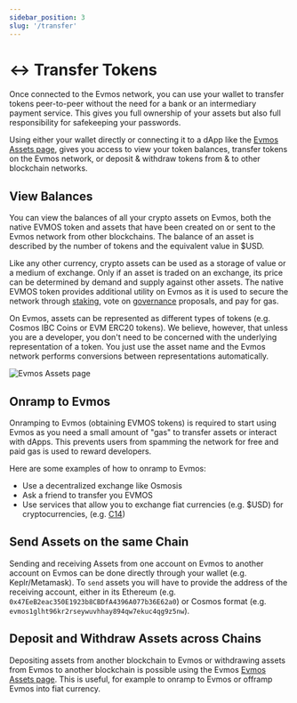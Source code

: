 ```yaml
---
sidebar_position: 3
slug: '/transfer'
---
```


# ↔️ Transfer Tokens

Once connected to the Evmos network, you can use your wallet to transfer tokens peer-to-peer without the need for a bank or an intermediary payment service. This gives you full ownership of your assets but also full responsibility for safekeeping your passwords.

Using either your wallet directly or connecting it to a dApp like the [Evmos Assets page](https://app.evmos.org/assets), gives you access to view your token balances, transfer tokens on the Evmos network, or deposit & withdraw tokens from & to other blockchain networks.

## View Balances

You can view the balances of all your crypto assets on Evmos, both the native EVMOS token and assets that have been created on or sent to the Evmos network from other blockchains. The balance of an asset is described by the number of tokens and the equivalent value in $USD.

Like any other currency, crypto assets can be used as a storage of value or a medium of exchange. Only if an asset is traded on an exchange, its price can be determined by demand and supply against other assets. The native EVMOS token provides additional utility on Evmos as it is used to secure the network through [staking](https://app.evmos.org/staking), vote on [governance](https://app.evmos.org/governance) proposals, and pay for gas.

On Evmos, assets can be represented as different types of tokens (e.g. Cosmos IBC Coins or EVM ERC20 tokens). We believe, however, that unless you are a developer, you don't need to be concerned with the underlying representation of a token. You just use the asset name and the Evmos network performs conversions between representations automatically.

![Evmos Assets page](../../../static/img/evmos_assets.png)

## Onramp to Evmos

Onramping to Evmos (obtaining EVMOS tokens) is required to start using Evmos as you need a small amount of "gas" to transfer assets or interact with dApps. This prevents users from spamming the network for free and paid gas is used to reward developers.

Here are some examples of how to onramp to Evmos:

* Use a decentralized exchange like Osmosis
* Ask a friend to transfer you EVMOS
* Use services that allow you to exchange fiat currencies (e.g. $USD) for cryptocurrencies, (e.g. [C14](https://www.c14.money/buy))

## Send Assets on the same Chain

Sending and receiving Assets from one account on Evmos to another account on Evmos can be done directly through your wallet (e.g. Keplr/Metamask). To `send` assets you will have to provide the address of the receiving account, either in its Ethereum (e.g. `0x47EeB2eac350E1923b8CBDfA4396A077b36E62a0`) or Cosmos format (e.g. `evmos1glht96kr2rseywuvhhay894qw7ekuc4qg9z5nw`).

## Deposit and Withdraw Assets across Chains

Depositing assets from another blockchain to Evmos or withdrawing assets from Evmos to another blockchain is possible using the Evmos [Evmos Assets page](https://app.evmos.org/assets). This is useful, for example to onramp to Evmos or offramp Evmos into fiat currency.
